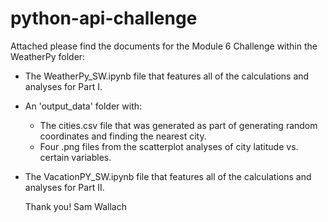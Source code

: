 # python-api-challenge

Attached please find the documents for the Module 6 Challenge within the WeatherPy folder:
  - The WeatherPy_SW.ipynb file that features all of the calculations and analyses for Part I.
  - An 'output_data' folder with:
    - The cities.csv file that was generated as part of generating random coordinates and finding the nearest city.
    - Four .png files from the scatterplot analyses of city latitude vs. certain variables.
  - The VacationPY_SW.ipynb file that features all of the calculations and analyses for Part II.

    Thank you!
    Sam Wallach
